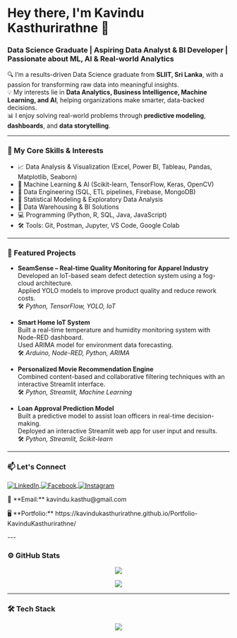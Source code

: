 <h1 align="left">Hey there, I'm Kavindu Kasthurirathne 👋</h1>
<h3 align="left">Data Science Graduate | Aspiring Data Analyst & BI Developer | Passionate about ML, AI & Real-world Analytics</h3>

🔍 I’m a results-driven Data Science graduate from **SLIIT, Sri Lanka**, with a passion for transforming raw data into meaningful insights.  
💡 My interests lie in **Data Analytics, Business Intelligence, Machine Learning, and AI**, helping organizations make smarter, data-backed decisions.  
📊 I enjoy solving real-world problems through **predictive modeling**, **dashboards**, and **data storytelling**.

---

### 🧠 My Core Skills & Interests

- 📈 Data Analysis & Visualization (Excel, Power BI, Tableau, Pandas, Matplotlib, Seaborn)
- 🤖 Machine Learning & AI (Scikit-learn, TensorFlow, Keras, OpenCV)
- 🧮 Data Engineering (SQL, ETL pipelines, Firebase, MongoDB)
- 🧠 Statistical Modeling & Exploratory Data Analysis
- 📂 Data Warehousing & BI Solutions
- 💻 Programming (Python, R, SQL, Java, JavaScript)
- 🛠️ Tools: Git, Postman, Jupyter, VS Code, Google Colab

---

### 📌 Featured Projects

- **SeamSense – Real-time Quality Monitoring for Apparel Industry**  
  Developed an IoT-based seam defect detection system using a fog-cloud architecture.  
  Applied YOLO models to improve product quality and reduce rework costs.  
  🛠️ *Python, TensorFlow, YOLO, IoT*

- **Smart Home IoT System**  
  Built a real-time temperature and humidity monitoring system with Node-RED dashboard.  
  Used ARIMA model for environment data forecasting.  
  🛠️ *Arduino, Node-RED, Python, ARIMA*

- **Personalized Movie Recommendation Engine**  
  Combined content-based and collaborative filtering techniques with an interactive Streamlit interface.  
  🛠️ *Python, Streamlit, Machine Learning*

- **Loan Approval Prediction Model**  
  Built a predictive model to assist loan officers in real-time decision-making.  
  Deployed an interactive Streamlit web app for user input and results.  
  🛠️ *Python, Streamlit, Scikit-learn*

---

### 📫 Let's Connect

<p align="left">
  <a href="https://linkedin.com/in/kavindu-kasthurirathne" target="_blank">
    <img align="center" src="https://skillicons.dev/icons?i=linkedin" alt="LinkedIn" />
  </a>
  <a href="https://www.facebook.com/share/16B2yCdngK/?mibextid=wwXIfr" target="_blank">
    <img align="center" src="https://skillicons.dev/icons?i=facebook" alt="Facebook" />
  </a>
  <a href="https://www.instagram.com/kavindu.k_?igsh=OG0zYXRhdWF0NWVx&utm_source=qr" target="_blank">
    <img align="center" src="https://skillicons.dev/icons?i=instagram" alt="Instagram" />
  </a>
</p>

<p>📧 **Email:** kavindu.kasthu@gmail.com</p>
<p>🖥️ **Portfolio:** https://kavindukasthurirathne.github.io/Portfolio-KavinduKasthurirathne/</p>
---

### ⚙️ GitHub Stats

<p align="center">
  <img src="https://github-readme-stats.vercel.app/api?username=kavindukasthurirathne&show_icons=true&theme=tokyonight&hide_title=false&hide_border=true&bg_color=00000000&title_color=00ff99&text_color=ffffff&icon_color=00ff99" />
</p>

<p align="center">
  <img src="https://github-readme-streak-stats.herokuapp.com?user=kavindukasthurirathne&theme=tokyonight&hide_border=true" />
</p>

---

### 🛠️ Tech Stack

<p align="center">
  <img src="https://skillicons.dev/icons?i=py,r,sql,java,js,html,css,react,bootstrap,git,figma,mysql,mongodb,postgresql,firebase,pandas,numpy,matplotlib,seaborn,tensorflow,keras,vscode,jupyter,postman,powerbi" />
</p>
